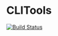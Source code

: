 # CLITools

[![Build Status](https://travis-ci.com/Roger-luo/CLITools.jl.svg?branch=master)](https://travis-ci.com/Roger-luo/CLITools.jl)
